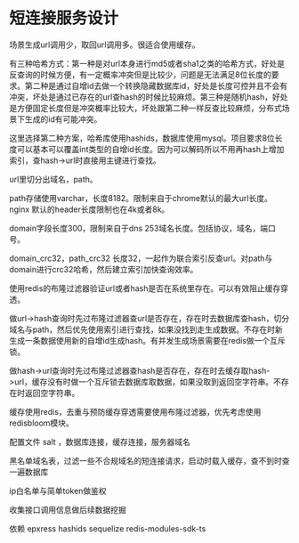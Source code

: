 # 短连接服务设计

场景生成url调用少，取回url调用多。很适合使用缓存。

有三种哈希方式：第一种是对url本身进行md5或者sha1之类的哈希方式，好处是反查询的时候方便，有一定概率冲突但是比较少，问题是无法满足8位长度的要求。第二种是通过自增id去做一个转换隐藏数据库id，好处是长度可控并且不会有冲突，坏处是通过已存在的url查hash的时候比较麻烦。第三种是随机hash，好处是方便固定长度但是冲突概率比较大，坏处跟第二种一样反查比较麻烦，分布式场景下生成的id有可能冲突。

这里选择第二种方案，哈希库使用hashids，数据库使用mysql。项目要求8位长度可以基本可以覆盖int类型的自增id长度。因为可以解码所以不用再hash上增加索引，查hash->url时直接用主键进行查找。

url里切分出域名，path。

path存储使用varchar，长度8182。限制来自于chrome默认的最大url长度。nginx 默认的header长度限制也在4k或者8k。

domain字段长度300，限制来自于dns 253域名长度。包括协议，域名，端口号。

domain_crc32，path_crc32 长度32，一起作为联合索引反查url。对path与domain进行crc32哈希，然后建立索引加快查询效率。

使用redis的布隆过滤器验证url或者hash是否在系统里存在。可以有效阻止缓存穿透。

做url->hash查询时先过布隆过滤器查url是否存在，存在时去数据库查hash，切分域名与path，然后优先使用索引进行查找，如果没找到走生成数据。不存在时新生成一条数据使用新的自增id生成hash。有并发生成场景需要在redis做一个互斥锁。

做hash->url查询时先过布隆过滤器查hash是否存在，存在时去缓存取hash->url，缓存没有时做一个互斥锁去数据库取数据，如果没取到返回空字符串。不存在时返回空字符串。

缓存使用redis，去重与预防缓存穿透需要使用布隆过滤器，优先考虑使用redisbloom模块。

配置文件 salt ，数据库连接，缓存连接，服务器域名

黑名单域名表，过滤一些不合规域名的短连接请求，启动时载入缓存，查不到时查一遍数据库

ip白名单与简单token做鉴权

收集接口调用信息做后续数据挖掘

依赖 epxress hashids sequelize redis-modules-sdk-ts

